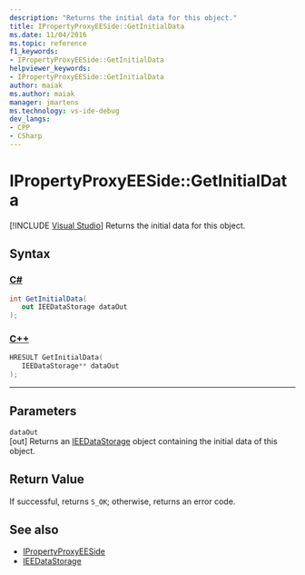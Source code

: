 ```yaml
---
description: "Returns the initial data for this object."
title: IPropertyProxyEESide::GetInitialData
ms.date: 11/04/2016
ms.topic: reference
f1_keywords:
- IPropertyProxyEESide::GetInitialData
helpviewer_keywords:
- IPropertyProxyEESide::GetInitialData
author: maiak
ms.author: maiak
manager: jmartens
ms.technology: vs-ide-debug
dev_langs:
- CPP
- CSharp
---
```

# IPropertyProxyEESide::GetInitialData

 [!INCLUDE [Visual Studio](~/includes/applies-to-version/vs-windows-only.md)]
Returns the initial data for this object.

## Syntax

### [C#](#tab/csharp)
```csharp
int GetInitialData(
   out IEEDataStorage dataOut
);
```
### [C++](#tab/cpp)
```cpp
HRESULT GetInitialData(
   IEEDataStorage** dataOut
);
```
---

## Parameters
`dataOut`\
[out] Returns an [IEEDataStorage](../../../extensibility/debugger/reference/ieedatastorage.md) object containing the initial data of this object.

## Return Value
 If successful, returns `S_OK`; otherwise, returns an error code.

## See also
- [IPropertyProxyEESide](../../../extensibility/debugger/reference/ipropertyproxyeeside.md)
- [IEEDataStorage](../../../extensibility/debugger/reference/ieedatastorage.md)
